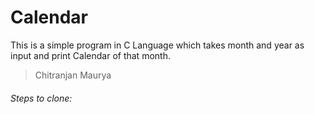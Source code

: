 # Calendar
This is a simple program in C Language which takes month and year as input and print Calendar of that month.
>Chitranjan Maurya
###### Steps to clone:
